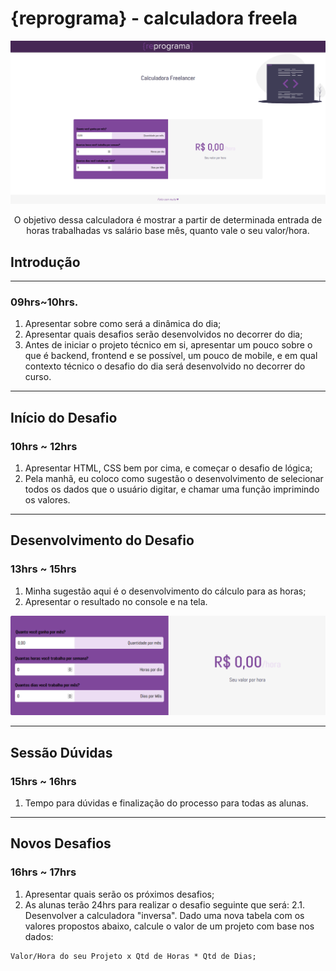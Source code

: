 # {reprograma} - calculadora freela

<p align="center">
  <img src=".github/docs/fullpage.png"/>
	
  <p align="center">
  O objetivo dessa calculadora é mostrar a partir de determinada entrada de horas trabalhadas vs salário base mês, quanto vale o seu valor/hora.
  </p>
  
</p>

## Introdução

---

### 09hrs~10hrs.

1. Apresentar sobre como será a dinâmica do dia;
2. Apresentar quais desafios serão desenvolvidos no decorrer do dia;
3. Antes de iniciar o projeto técnico em si, apresentar um pouco sobre o que é backend, frontend e se possível, um pouco de mobile, e em qual contexto técnico o desafio do dia será desenvolvido no decorrer do curso.

---

## Início do Desafio

### 10hrs ~ 12hrs

1. Apresentar HTML, CSS bem por cima, e começar o desafio de lógica;
2. Pela manhã, eu coloco como sugestão o desenvolvimento de selecionar todos os dados que o usuário digitar, e chamar uma função imprimindo os valores.

---

## Desenvolvimento do Desafio

### 13hrs ~ 15hrs

1. Minha sugestão aqui é o desenvolvimento do cálculo para as horas;
2. Apresentar o resultado no console e na tela.

<img src=".github/docs/calculator.png"/>

---

## Sessão Dúvidas

### 15hrs ~ 16hrs

1. Tempo para dúvidas e finalização do processo para todas as alunas.

---

## Novos Desafios

### 16hrs ~ 17hrs

1. Apresentar quais serão os próximos desafios;
2. As alunas terão 24hrs para realizar o desafio seguinte que será:
2.1. Desenvolver a calculadora "inversa".
Dado uma nova tabela com os valores propostos abaixo, calcule o valor de um projeto com base nos dados:

```
Valor/Hora do seu Projeto x Qtd de Horas * Qtd de Dias;
```

